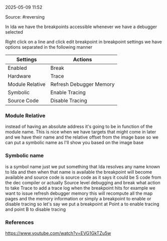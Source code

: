 
2025-05-09 11:52

Source: #reversing 

In Ida we have the breakpoints accessible whenever we have a debugger selected

Right click on a line and click edit breakpoint 
in breakpoint settings we have options separated in the following manner

| Settings        | Actions                 |
| --------------- | ----------------------- |
| Enabled         | Break                   |
| Hardware        | Trace                   |
| Module Relative | Refresh Debugger Memory |
| Symbolic        | Enable Tracing          |
| Source Code     | Disable Tracing         |
### Module Relative 

instead of having an absolute address it's going to be in function of the module name. This is nice when we have targets that might come in later and we have their name and the relative offset from the image base so we can put a symbolic name as I'll show you based on the image base
### Symbolic name 

is a symbol name just we put something that Ida resolves any name known to Ida and then when that name is available the breakpoint will become available and source code is source code as it says it could be S code from the dec compiler or actually Source level debugging and break what action to take Trace to add a trace log when the breakpoint hits for example we want to issue refresh debugger memory this will recompute all the map pages and the memory information or simply a breakpoint to enable or disable tracing so let's say we put a breakpoint at Point a to enable tracing and point B to disable tracing

### References
https://www.youtube.com/watch?v=EVG1GkTZu5w
